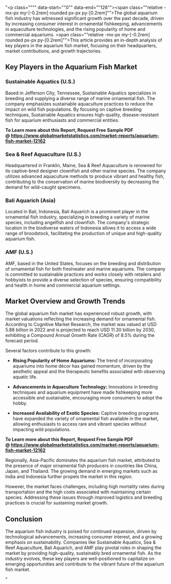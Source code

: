 "<p class="""" data-start=""0"" data-end=""126""><span class=""relative -mx-px my-[-0.2rem] rounded px-px py-[0.2rem]"">The global aquarium fish industry has witnessed significant growth over the past decade, driven by increasing consumer interest in ornamental fishkeeping, advancements in aquaculture technologies, and the rising popularity of home and commercial aquariums.</span> <span class=""relative -mx-px my-[-0.2rem] rounded px-px py-[0.2rem]"">This article provides an in-depth analysis of key players in the aquarium fish market, focusing on their headquarters, market contributions, and growth trajectories.</span></p>
<h2 class="""" data-start=""128"" data-end=""170"">Key Players in the Aquarium Fish Market</h2>
<h3 class="""" data-start=""172"" data-end=""203"">Sustainable Aquatics (U.S.)</h3>
<p class="""" data-start=""205"" data-end=""362""><span class=""relative -mx-px my-[-0.2rem] rounded px-px py-[0.2rem]"">Based in Jefferson City, Tennessee, Sustainable Aquatics specializes in breeding and supplying a diverse range of marine ornamental fish.</span> <span class=""relative -mx-px my-[-0.2rem] rounded px-px py-[0.2rem]"">The company emphasizes sustainable aquaculture practices to reduce the impact on wild fish populations.</span> <span class=""relative -mx-px my-[-0.2rem] rounded px-px py-[0.2rem]"">By focusing on captive breeding techniques, Sustainable Aquatics ensures high-quality, disease-resistant fish for aquarium enthusiasts and commercial entities.</span></p>
<p class="""" data-start=""205"" data-end=""362""><strong>To Learn more about this Report, Request Free Sample PDF @&nbsp;<a href=""https://www.globalmarketstatistics.com/market-reports/aquarium-fish-market-12162"">https://www.globalmarketstatistics.com/market-reports/aquarium-fish-market-12162</a></strong></p>
<h3 class="""" data-start=""364"" data-end=""397"">Sea &amp; Reef Aquaculture (U.S.)</h3>
<p class="""" data-start=""399"" data-end=""518""><span class=""relative -mx-px my-[-0.2rem] rounded px-px py-[0.2rem]"">Headquartered in Franklin, Maine, Sea &amp; Reef Aquaculture is renowned for its captive-bred designer clownfish and other marine species.</span> <span class=""relative -mx-px my-[-0.2rem] rounded px-px py-[0.2rem]"">The company utilizes advanced aquaculture methods to produce vibrant and healthy fish, contributing to the conservation of marine biodiversity by decreasing the demand for wild-caught specimens.</span></p>
<h3 class="""" data-start=""520"" data-end=""544"">Bali Aquarich (Asia)</h3>
<p class="""" data-start=""546"" data-end=""671""><span class=""relative -mx-px my-[-0.2rem] rounded px-px py-[0.2rem]"">Located in Bali, Indonesia, Bali Aquarich is a prominent player in the ornamental fish industry, specializing in breeding a variety of marine species, including angelfish and clownfish.</span> <span class=""relative -mx-px my-[-0.2rem] rounded px-px py-[0.2rem]"">The company's strategic location in the biodiverse waters of Indonesia allows it to access a wide range of broodstock, facilitating the production of unique and high-quality aquarium fish.</span></p>
<h3 class="""" data-start=""673"" data-end=""687"">AMF (U.S.)</h3>
<p class="""" data-start=""689"" data-end=""814""><span class=""relative -mx-px my-[-0.2rem] rounded px-px py-[0.2rem]"">AMF, based in the United States, focuses on the breeding and distribution of ornamental fish for both freshwater and marine aquariums.</span> <span class=""relative -mx-px my-[-0.2rem] rounded px-px py-[0.2rem]"">The company is committed to sustainable practices and works closely with retailers and hobbyists to provide a diverse selection of species, ensuring compatibility and health in home and commercial aquarium settings.</span></p>
<h2 class="""" data-start=""816"" data-end=""852"">Market Overview and Growth Trends</h2>
<p class="""" data-start=""854"" data-end=""1019""><span class=""relative -mx-px my-[-0.2rem] rounded px-px py-[0.2rem]"">The global aquarium fish market has experienced robust growth, with market valuations reflecting the increasing demand for ornamental fish.</span> <span class=""relative -mx-px my-[-0.2rem] rounded px-px py-[0.2rem]"">According to Cognitive Market Research, the market was valued at USD 5.88 billion in 2022 and is projected to reach USD 11.30 billion by 2030, exhibiting a Compound Annual Growth Rate (CAGR) of 8.5% during the forecast period.</span></p>
<p class="""" data-start=""1021"" data-end=""1106""><span class=""relative -mx-px my-[-0.2rem] rounded px-px py-[0.2rem]"">Several factors contribute to this growth:</span></p>
<ul data-start=""1108"" data-end=""1504"">
<li class="""" data-start=""1108"" data-end=""1236"">
<p class="""" data-start=""1110"" data-end=""1236""><strong data-start=""1110"" data-end=""1150"">Rising Popularity of Home Aquariums:</strong> <span class=""relative -mx-px my-[-0.2rem] rounded px-px py-[0.2rem]"">The trend of incorporating aquariums into home d&eacute;cor has gained momentum, driven by the aesthetic appeal and the therapeutic benefits associated with observing aquatic life.</span></p>
</li>
<li class="""" data-start=""1238"" data-end=""1369"">
<p class="""" data-start=""1240"" data-end=""1369""><strong data-start=""1240"" data-end=""1283"">Advancements in Aquaculture Technology:</strong> <span class=""relative -mx-px my-[-0.2rem] rounded px-px py-[0.2rem]"">Innovations in breeding techniques and aquarium equipment have made fishkeeping more accessible and sustainable, encouraging more consumers to adopt the hobby.</span></p>
</li>
<li class="""" data-start=""1371"" data-end=""1504"">
<p class="""" data-start=""1373"" data-end=""1504""><strong data-start=""1373"" data-end=""1418"">Increased Availability of Exotic Species:</strong> <span class=""relative -mx-px my-[-0.2rem] rounded px-px py-[0.2rem]"">Captive breeding programs have expanded the variety of ornamental fish available in the market, allowing enthusiasts to access rare and vibrant species without impacting wild populations.</span></p>
</li>
</ul>
<p><span class=""relative -mx-px my-[-0.2rem] rounded px-px py-[0.2rem]""><strong>To Learn more about this Report, Request Free Sample PDF @&nbsp;<a href=""https://www.globalmarketstatistics.com/market-reports/aquarium-fish-market-12162"">https://www.globalmarketstatistics.com/market-reports/aquarium-fish-market-12162</a></strong></span></p>
<p class="""" data-start=""1506"" data-end=""1671""><span class=""relative -mx-px my-[-0.2rem] rounded px-px py-[0.2rem]"">Regionally, Asia-Pacific dominates the aquarium fish market, attributed to the presence of major ornamental fish producers in countries like China, Japan, and Thailand.</span> <span class=""relative -mx-px my-[-0.2rem] rounded px-px py-[0.2rem]"">The growing demand in emerging markets such as India and Indonesia further propels the market in this region.</span>&nbsp;</p>
<p class="""" data-start=""1673"" data-end=""1798""><span class=""relative -mx-px my-[-0.2rem] rounded px-px py-[0.2rem]"">However, the market faces challenges, including high mortality rates during transportation and the high costs associated with maintaining certain species.</span> <span class=""relative -mx-px my-[-0.2rem] rounded px-px py-[0.2rem]"">Addressing these issues through improved logistics and breeding practices is crucial for sustaining market growth.</span></p>
<h2 class="""" data-start=""1800"" data-end=""1813"">Conclusion</h2>
<p class="""" data-start=""1815"" data-end=""1980""><span class=""relative -mx-px my-[-0.2rem] rounded px-px py-[0.2rem]"">The aquarium fish industry is poised for continued expansion, driven by technological advancements, increasing consumer interest, and a growing emphasis on sustainability.</span> <span class=""relative -mx-px my-[-0.2rem] rounded px-px py-[0.2rem]"">Companies like Sustainable Aquatics, Sea &amp; Reef Aquaculture, Bali Aquarich, and AMF play pivotal roles in shaping the market by providing high-quality, sustainably bred ornamental fish.</span> <span class=""relative -mx-px my-[-0.2rem] rounded px-px py-[0.2rem]"">As the industry evolves, these key players are well-positioned to capitalize on emerging opportunities and contribute to the vibrant future of the aquarium fish market.</span></p>"
